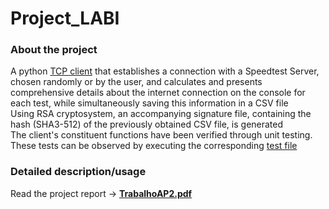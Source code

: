 # Project_LABI

### About the project
A python [TCP client](codigo/client.py) that establishes a connection with a Speedtest Server, chosen randomly or by the user, and calculates and presents comprehensive details about the internet connection on the console for each test, while simultaneously saving this information in a CSV file <br>
Using RSA cryptosystem, an accompanying signature file, containing the hash (SHA3-512) of the previously obtained CSV file, is generated <br>
The client's constituent functions have been verified through unit testing. These tests can be observed by executing the corresponding  [test file](codigo/test_unitario_funcoes.py)

### Detailed description/usage
Read the project report -> [**TrabalhoAP2.pdf**](relatorio/TrabalhoAP2.pdf)
